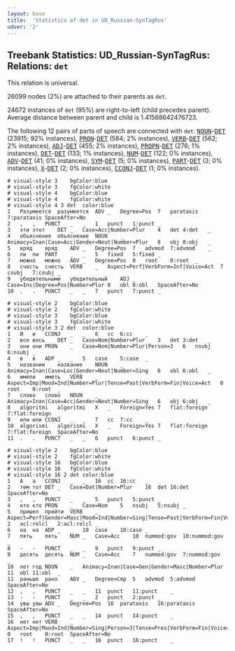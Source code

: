 ```yaml
---
layout: base
title:  'Statistics of det in UD_Russian-SynTagRus'
udver: '2'
---
```


## Treebank Statistics: UD_Russian-SynTagRus: Relations: `det`

This relation is universal.

26099 nodes (2%) are attached to their parents as `det`.

24672 instances of `det` (95%) are right-to-left (child precedes parent).
Average distance between parent and child is 1.41568642476723.

The following 12 pairs of parts of speech are connected with `det`: <tt><a href="ru_syntagrus-pos-NOUN.html">NOUN</a></tt>-<tt><a href="ru_syntagrus-pos-DET.html">DET</a></tt> (23915; 92% instances), <tt><a href="ru_syntagrus-pos-PRON.html">PRON</a></tt>-<tt><a href="ru_syntagrus-pos-DET.html">DET</a></tt> (584; 2% instances), <tt><a href="ru_syntagrus-pos-VERB.html">VERB</a></tt>-<tt><a href="ru_syntagrus-pos-DET.html">DET</a></tt> (562; 2% instances), <tt><a href="ru_syntagrus-pos-ADJ.html">ADJ</a></tt>-<tt><a href="ru_syntagrus-pos-DET.html">DET</a></tt> (455; 2% instances), <tt><a href="ru_syntagrus-pos-PROPN.html">PROPN</a></tt>-<tt><a href="ru_syntagrus-pos-DET.html">DET</a></tt> (276; 1% instances), <tt><a href="ru_syntagrus-pos-DET.html">DET</a></tt>-<tt><a href="ru_syntagrus-pos-DET.html">DET</a></tt> (133; 1% instances), <tt><a href="ru_syntagrus-pos-NUM.html">NUM</a></tt>-<tt><a href="ru_syntagrus-pos-DET.html">DET</a></tt> (122; 0% instances), <tt><a href="ru_syntagrus-pos-ADV.html">ADV</a></tt>-<tt><a href="ru_syntagrus-pos-DET.html">DET</a></tt> (41; 0% instances), <tt><a href="ru_syntagrus-pos-SYM.html">SYM</a></tt>-<tt><a href="ru_syntagrus-pos-DET.html">DET</a></tt> (5; 0% instances), <tt><a href="ru_syntagrus-pos-PART.html">PART</a></tt>-<tt><a href="ru_syntagrus-pos-DET.html">DET</a></tt> (3; 0% instances), <tt><a href="ru_syntagrus-pos-X.html">X</a></tt>-<tt><a href="ru_syntagrus-pos-DET.html">DET</a></tt> (2; 0% instances), <tt><a href="ru_syntagrus-pos-CCONJ.html">CCONJ</a></tt>-<tt><a href="ru_syntagrus-pos-DET.html">DET</a></tt> (1; 0% instances).


~~~ conllu
# visual-style 3	bgColor:blue
# visual-style 3	fgColor:white
# visual-style 4	bgColor:blue
# visual-style 4	fgColor:white
# visual-style 4 3 det	color:blue
1	Разумеется	разумеется	ADV	_	Degree=Pos	7	parataxis	7:parataxis	SpaceAfter=No
2	,	,	PUNCT	_	_	1	punct	1:punct	_
3	эти	этот	DET	_	Case=Acc|Number=Plur	4	det	4:det	_
4	объяснения	объяснение	NOUN	_	Animacy=Inan|Case=Acc|Gender=Neut|Number=Plur	8	obj	8:obj	_
5	вряд	вряд	ADV	_	Degree=Pos	7	advmod	7:advmod	_
6	ли	ли	PART	_	_	5	fixed	5:fixed	_
7	можно	можно	ADV	_	Degree=Pos	0	root	0:root	_
8	счесть	счесть	VERB	_	Aspect=Perf|VerbForm=Inf|Voice=Act	7	csubj	7:csubj	_
9	убедительными	убедительный	ADJ	_	Case=Ins|Degree=Pos|Number=Plur	8	obl	8:obl	SpaceAfter=No
10	.	.	PUNCT	_	_	7	punct	7:punct	_

~~~


~~~ conllu
# visual-style 2	bgColor:blue
# visual-style 2	fgColor:white
# visual-style 3	bgColor:blue
# visual-style 3	fgColor:white
# visual-style 3 2 det	color:blue
1	И	и	CCONJ	_	_	6	cc	6:cc	_
2	все	весь	DET	_	Case=Nom|Number=Plur	3	det	3:det	_
3	они	они	PRON	_	Case=Nom|Number=Plur|Person=3	6	nsubj	6:nsubj	_
4	в	в	ADP	_	_	5	case	5:case	_
5	названии	название	NOUN	_	Animacy=Inan|Case=Loc|Gender=Neut|Number=Sing	6	obl	6:obl	_
6	имели	иметь	VERB	_	Aspect=Imp|Mood=Ind|Number=Plur|Tense=Past|VerbForm=Fin|Voice=Act	0	root	0:root	_
7	слово	слово	NOUN	_	Animacy=Inan|Case=Acc|Gender=Neut|Number=Sing	6	obj	6:obj	_
8	algoritmi	algoritmi	X	_	Foreign=Yes	7	flat:foreign	7:flat:foreign	_
9	или	или	CCONJ	_	_	7	cc	7:cc	_
10	algorismi	algorismi	X	_	Foreign=Yes	7	flat:foreign	7:flat:foreign	SpaceAfter=No
11	.	.	PUNCT	_	_	6	punct	6:punct	_

~~~


~~~ conllu
# visual-style 2	bgColor:blue
# visual-style 2	fgColor:white
# visual-style 16	bgColor:blue
# visual-style 16	fgColor:white
# visual-style 16 2 det	color:blue
1	А	а	CCONJ	_	_	16	cc	16:cc	_
2	тем	тот	DET	_	Case=Dat|Number=Plur	16	det	16:det	SpaceAfter=No
3	,	,	PUNCT	_	_	5	punct	5:punct	_
4	кто	кто	PRON	_	Case=Nom	5	nsubj	5:nsubj	_
5	пришел	прийти	VERB	_	Aspect=Perf|Gender=Masc|Mood=Ind|Number=Sing|Tense=Past|VerbForm=Fin|Voice=Act	2	acl:relcl	2:acl:relcl	_
6	на	на	ADP	_	_	10	case	10:case	_
7	пять	пять	NUM	_	Case=Acc	10	nummod:gov	10:nummod:gov	_
8	-	-	PUNCT	_	_	9	punct	9:punct	_
9	десять	десять	NUM	_	Case=Acc	7	nummod:gov	7:nummod:gov	_
10	лет	год	NOUN	_	Animacy=Inan|Case=Gen|Gender=Masc|Number=Plur	11	obl	11:obl	_
11	раньше	рано	ADV	_	Degree=Cmp	5	advmod	5:advmod	SpaceAfter=No
12	,	,	PUNCT	_	_	11	punct	11:punct	_
13	-	-	PUNCT	_	_	2	punct	2:punct	_
14	увы	увы	ADV	_	Degree=Pos	16	parataxis	16:parataxis	SpaceAfter=No
15	,	,	PUNCT	_	_	14	punct	14:punct	_
16	нет	нет	VERB	_	Aspect=Imp|Mood=Ind|Number=Sing|Person=3|Tense=Pres|VerbForm=Fin|Voice=Act	0	root	0:root	SpaceAfter=No
17	!	!	PUNCT	_	_	16	punct	16:punct	_

~~~


